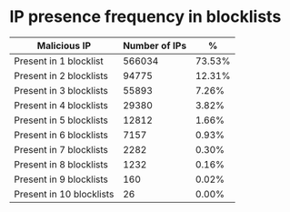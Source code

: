 # IP presence frequency in blocklists
| Malicious IP | Number of IPs | % |
|----|----|----|
| Present in 1 blocklist | 566034 | 73.53% |
| Present in 2 blocklists | 94775 | 12.31% |
| Present in 3 blocklists | 55893 | 7.26% |
| Present in 4 blocklists | 29380 | 3.82% |
| Present in 5 blocklists | 12812 | 1.66% |
| Present in 6 blocklists | 7157 | 0.93% |
| Present in 7 blocklists | 2282 | 0.30% |
| Present in 8 blocklists | 1232 | 0.16% |
| Present in 9 blocklists | 160 | 0.02% |
| Present in 10 blocklists | 26 | 0.00% |
